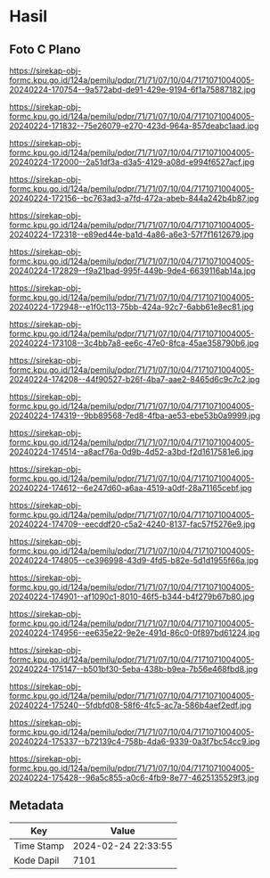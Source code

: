 # Hasil

## Foto C Plano

https://sirekap-obj-formc.kpu.go.id/124a/pemilu/pdpr/71/71/07/10/04/7171071004005-20240224-170754--9a572abd-de91-429e-9194-6f1a75887182.jpg

https://sirekap-obj-formc.kpu.go.id/124a/pemilu/pdpr/71/71/07/10/04/7171071004005-20240224-171832--75e26079-e270-423d-964a-857deabc1aad.jpg

https://sirekap-obj-formc.kpu.go.id/124a/pemilu/pdpr/71/71/07/10/04/7171071004005-20240224-172000--2a51df3a-d3a5-4129-a08d-e994f6527acf.jpg

https://sirekap-obj-formc.kpu.go.id/124a/pemilu/pdpr/71/71/07/10/04/7171071004005-20240224-172156--bc763ad3-a7fd-472a-abeb-844a242b4b87.jpg

https://sirekap-obj-formc.kpu.go.id/124a/pemilu/pdpr/71/71/07/10/04/7171071004005-20240224-172318--e89ed44e-ba1d-4a86-a6e3-57f7f1612679.jpg

https://sirekap-obj-formc.kpu.go.id/124a/pemilu/pdpr/71/71/07/10/04/7171071004005-20240224-172829--f9a21bad-995f-449b-9de4-6639116ab14a.jpg

https://sirekap-obj-formc.kpu.go.id/124a/pemilu/pdpr/71/71/07/10/04/7171071004005-20240224-172948--e1f0c113-75bb-424a-92c7-6abb61e8ec81.jpg

https://sirekap-obj-formc.kpu.go.id/124a/pemilu/pdpr/71/71/07/10/04/7171071004005-20240224-173108--3c4bb7a8-ee6c-47e0-8fca-45ae358790b6.jpg

https://sirekap-obj-formc.kpu.go.id/124a/pemilu/pdpr/71/71/07/10/04/7171071004005-20240224-174208--44f90527-b26f-4ba7-aae2-8465d6c9c7c2.jpg

https://sirekap-obj-formc.kpu.go.id/124a/pemilu/pdpr/71/71/07/10/04/7171071004005-20240224-174319--9bb89568-7ed8-4fba-ae53-ebe53b0a9999.jpg

https://sirekap-obj-formc.kpu.go.id/124a/pemilu/pdpr/71/71/07/10/04/7171071004005-20240224-174514--a8acf76a-0d9b-4d52-a3bd-f2d1617581e6.jpg

https://sirekap-obj-formc.kpu.go.id/124a/pemilu/pdpr/71/71/07/10/04/7171071004005-20240224-174612--6e247d60-a6aa-4519-a0df-28a71165cebf.jpg

https://sirekap-obj-formc.kpu.go.id/124a/pemilu/pdpr/71/71/07/10/04/7171071004005-20240224-174709--eecddf20-c5a2-4240-8137-fac57f5276e9.jpg

https://sirekap-obj-formc.kpu.go.id/124a/pemilu/pdpr/71/71/07/10/04/7171071004005-20240224-174805--ce396998-43d9-4fd5-b82e-5d1d1955f66a.jpg

https://sirekap-obj-formc.kpu.go.id/124a/pemilu/pdpr/71/71/07/10/04/7171071004005-20240224-174901--af1090c1-8010-46f5-b344-b4f279b67b80.jpg

https://sirekap-obj-formc.kpu.go.id/124a/pemilu/pdpr/71/71/07/10/04/7171071004005-20240224-174956--ee635e22-9e2e-491d-86c0-0f897bd61224.jpg

https://sirekap-obj-formc.kpu.go.id/124a/pemilu/pdpr/71/71/07/10/04/7171071004005-20240224-175147--b501bf30-5eba-438b-b9ea-7b56e468fbd8.jpg

https://sirekap-obj-formc.kpu.go.id/124a/pemilu/pdpr/71/71/07/10/04/7171071004005-20240224-175240--5fdbfd08-58f6-4fc5-ac7a-586b4aef2edf.jpg

https://sirekap-obj-formc.kpu.go.id/124a/pemilu/pdpr/71/71/07/10/04/7171071004005-20240224-175337--b72139c4-758b-4da6-9339-0a3f7bc54cc9.jpg

https://sirekap-obj-formc.kpu.go.id/124a/pemilu/pdpr/71/71/07/10/04/7171071004005-20240224-175428--96a5c855-a0c6-4fb9-8e77-4625135529f3.jpg


## Metadata

| Key        | Value               |
| ---------- | ------------------- |
| Time Stamp | 2024-02-24 22:33:55 |
| Kode Dapil | 7101                |



